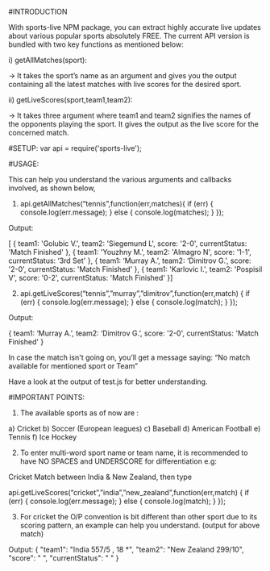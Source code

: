 #INTRODUCTION

With sports-live NPM package, you can extract highly accurate live updates about various popular sports absolutely FREE. The current API version is bundled with two key functions as mentioned below:

i) getAllMatches(sport):

-> It takes the sport’s name as an argument and gives you the output containing all the latest matches with live scores for the desired sport.

ii) getLiveScores(sport,team1,team2):

-> It takes three argument where team1 and team2 signifies the names of the opponents playing the sport. It gives the output as the live score for the concerned match.

 
#SETUP:
var api = require('sports-live');
 
#USAGE:

This can help you understand the various arguments and callbacks involved, as shown below, 

1) api.getAllMatches(“tennis”,function(err,matches){
    if (err) {
        console.log(err.message);
    }
    else {
        console.log(matches);
    }
});

Output: 

[ { team1: 'Golubic V.',
    team2: 'Siegemund L',
    score: '2-0',
    currentStatus: 'Match Finished' },
  { team1: 'Youzhny M.',
    team2: 'Almagro N',
    score: '1-1',
    currentStatus: ‘3rd Set' },
{ team1: ‘Murray A.’,
    team2: ‘Dimitrov G.’,
    score: '2-0',
    currentStatus: 'Match Finished' },
  { team1: 'Karlovic I.',
    team2: 'Pospisil V',
    score: '0-2',
    currentStatus: 'Match Finished' }]


2) api.getLiveScores(“tennis”,”murray”,”dimitrov”,function(err,match) {
    if (err) {
        console.log(err.message);
    }
    else {
       console.log(match);
    }
});
 
Output:

{   team1: ‘Murray A.’,
    team2: ‘Dimitrov G.’,
    score: '2-0',
    currentStatus: 'Match Finished' }

In case the match isn't going on, you’ll get a message saying:
 “No match available for mentioned sport or Team”

Have a look at the output of test.js for better understanding.

#IMPORTANT POINTS:

1) The available sports as of now are :

a) Cricket
b) Soccer (European leagues)
c) Baseball
d) American Football
e) Tennis
f) Ice Hockey

2)  To enter multi-word sport name or team name, it is recommended to have NO SPACES and UNDERSCORE for differentiation e.g:

Cricket Match between India & New Zealand, then type

api.getLiveScores(“cricket”,”india”,”new_zealand”,function(err,match) {
    if (err) {
        console.log(err.message);
    }
    else {
       console.log(match);
    }
});

3) For cricket the O/P convention is bit different than other sport due to its scoring pattern, an example can help you understand. (output for above match)

Output:
{
  "team1": "India 557/5 ,  18 *",
  "team2": "New Zealand 299/10",
  "score": " ",
  "currentStatus": " "
}
